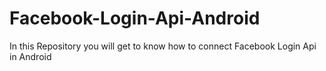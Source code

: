 # Facebook-Login-Api-Android
In this Repository you will get to know how to connect Facebook Login Api in Android

